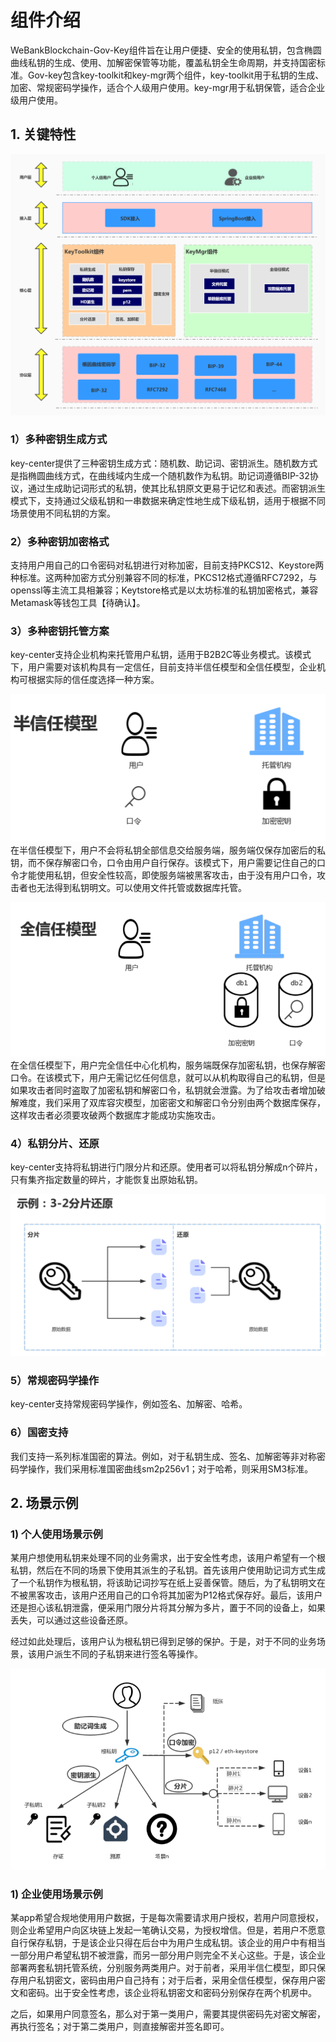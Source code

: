 # 组件介绍

WeBankBlockchain-Gov-Key组件旨在让用户便捷、安全的使用私钥，包含椭圆曲线私钥的生成、使用、加解密保管等功能，覆盖私钥全生命周期，并支持国密标准。Gov-key包含key-toolkit和key-mgr两个组件，key-toolkit用于私钥的生成、加密、常规密码学操作，适合个人级用户使用。key-mgr用于私钥保管，适合企业级用户使用。


## 1. 关键特性

![](img/architecture.png)

### 1）多种密钥生成方式
key-center提供了三种密钥生成方式：随机数、助记词、密钥派生。随机数方式是指椭圆曲线方式，在曲线域内生成一个随机数作为私钥。助记词遵循BIP-32协议，通过生成助记词形式的私钥，使其比私钥原文更易于记忆和表述。而密钥派生模式下，支持通过父级私钥和一串数据来确定性地生成下级私钥，适用于根据不同场景使用不同私钥的方案。

### 2）多种密钥加密格式
支持用户用自己的口令密码对私钥进行对称加密，目前支持PKCS12、Keystore两种标准。这两种加密方式分别兼容不同的标准，PKCS12格式遵循RFC7292，与openssl等主流工具相兼容；Keytstore格式是以太坊标准的私钥加密格式，兼容Metamask等钱包工具【待确认】。

### 3）多种密钥托管方案
key-center支持企业机构来托管用户私钥，适用于B2B2C等业务模式。该模式下，用户需要对该机构具有一定信任，目前支持半信任模型和全信任模型，企业机构可根据实际的信任度选择一种方案。

![](img/half_trust.png)
在半信任模型下，用户不会将私钥全部信息交给服务端，服务端仅保存加密后的私钥，而不保存解密口令，口令由用户自行保存。该模式下，用户需要记住自己的口令才能使用私钥，但安全性较高，即使服务端被黑客攻击，由于没有用户口令，攻击者也无法得到私钥明文。可以使用文件托管或数据库托管。

![](img/full_trust.png)
在全信任模型下，用户完全信任中心化机构，服务端既保存加密私钥，也保存解密口令。在该模式下，用户无需记忆任何信息，就可以从机构取得自己的私钥，但是如果攻击者同时盗取了加密私钥和解密口令，私钥就会泄露。为了给攻击者增加破解难度，我们采用了双库容灾模型，加密密文和解密口令分别由两个数据库保存，这样攻击者必须要攻破两个数据库才能成功实施攻击。

### 4）私钥分片、还原
key-center支持将私钥进行门限分片和还原。使用者可以将私钥分解成n个碎片，只有集齐指定数量的碎片，才能恢复出原始私钥。

![](img/shard.png)

### 5）常规密码学操作
key-center支持常规密码学操作，例如签名、加解密、哈希。

### 6）国密支持
我们支持一系列标准国密的算法。例如，对于私钥生成、签名、加解密等非对称密码学操作，我们采用标准国密曲线sm2p256v1；对于哈希，则采用SM3标准。

## 2. 场景示例

### 1) 个人使用场景示例
某用户想使用私钥来处理不同的业务需求，出于安全性考虑，该用户希望有一个根私钥，然后在不同的场景下使用其派生的子私钥。首先该用户使用助记词方式生成了一个私钥作为根私钥，将该助记词抄写在纸上妥善保管。随后，为了私钥明文在不被黑客攻击，该用户还用自己的口令将其加密为P12格式保存好。最后，该用户还是担心该私钥泄露，便采用门限分片将其分解为多片，置于不同的设备上，如果丢失，可以通过这些设备还原。

经过如此处理后，该用户认为根私钥已得到足够的保护。于是，对于不同的业务场景，该用户派生不同的子私钥来进行签名等操作。

![](img/personal_use.png)

### 1) 企业使用场景示例
某app希望合规地使用用户数据，于是每次需要请求用户授权，若用户同意授权，则企业希望用户向区块链上发起一笔确认交易，为授权增信。但是，若用户不愿意自行保存私钥，于是该企业只得在后台中为用户生成私钥。该企业的用户中有相当一部分用户希望私钥不被泄露，而另一部分用户则完全不关心这些。于是，该企业部署两套私钥托管系统，分别服务两类用户。对于前者，采用半信仁模型，即只保存用户私钥密文，密码由用户自己持有；对于后者，采用全信任模型，保存用户密文和密码。出于安全性考虑，该企业将私钥密文和密码分别保存在两个机房中。

之后，如果用户同意签名，那么对于第一类用户，需要其提供密码先对密文解密，再执行签名；对于第二类用户，则直接解密并签名即可。
